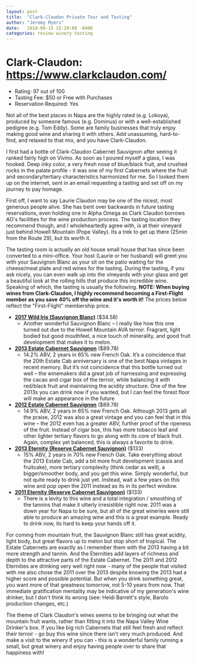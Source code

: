 ```yaml
---
layout: post
title:  "Clark-Claudon Private Tour and Tasting"
author: "Jeremy Myers"
date:   2018-09-15 15:20:00 -0400
categories: review winery tasting
---
```

# **Clark-Claudon**: <https://www.clarkclaudon.com/>
* Rating: 97 out of 100
* Tasting Fee: $50 or Free with Purchases
* Reservation Required: Yes

Not all of the best places in Napa are the highly rated (e.g. Lokoya), produced by someone famous (e.g. Dominus) or with a well-established pedigree (e.g. Tom Eddy).  Some are family businesses that truly enjoy making good wine and sharing it with others.  Add unassuming, hard-to-find, and relaxed to that mix, and you have Clark-Claudon.

I first had a bottle of Clark-Claudon Cabernet Sauvignon after seeing it ranked fairly high on Vivino.  As soon as I poured myself a glass, I was hooked.  Deep inky color, a very fresh nose of blue/black fruit, and crushed rocks in the palate profile - it was one of my first Cabernets where the fruit and secondary/tertiary characteristics harmonized for me.  So I looked them up on the internet, sent in an email requesting a tasting and set off on my journey to pay homage.

First off, I want to say Laurie Claudon may be one of the nicest, most generous people alive.  She has bent over backwards in future tasting reservations, even holding one in Alpha Omega as Clark Claudon borrows AO's facilities for the wine production process.  The tasting location they recommend though, and I wholeheartedly agree with, is at their vineyard just behind Howell Mountain (Pope Valley).  Its a trek to get up there (25min from the Route 29), but its worth it.  

The tasting room is actually an old house small house that has since been converted to a mini-office.  Your host (Laurie or her husband) will greet you with your Sauvignon Blanc as your sit on the patio waiting for the cheese/meat plate and red wines for the tasting.  During the tasting, if you ask nicely, you can even walk up into the vineyards with your glass and get a beautiful look at the rolling hills that produce this incredible wine.  Speaking of which, the tasting is usually the following.  **NOTE: When buying wines from Clark-Claudon, I highly recommend becoming a First-Flight member as you save 40% off the wine and it's worth it!**  The prices below reflect the "First-Flight" membership price.

* [**2017 Wild Iris (Sauvignon Blanc)**](https://www.clarkclaudon.com/wines/All-Wines/2017-Wild-Iris-Sauvignon-Blanc) ($34.58)
  * Another wonderful Sauvignon Blanc – I really like how this one turned out due to the Howell Mountain AVA terroir.  Fragrant, light bodied but good mouthfeel, a nice touch of minerality, and good fruit development that makes it to melon.
* [**2013 Estate Cabernet Sauvignon**](https://www.clarkclaudon.com/wines/All-Wines/2013-Clark-Claudon-20-Year-Anniversary-Estate-Cabernet?svin=cur&sname=clark-claudon%2020%20year%20anniversary%20estate%20cabernet) ($89.78)
  * 14.2% ABV, 2 years in 65% new French Oak.  It’s a coincidence that the 20th Estate Cab anniversary is one of the best Napa vintages in recent memory.  But it’s not coincidence that this bottle turned out well – the winemakers did a great job of harnessing and expressing the cacao and cigar box of the terroir, while balancing it with red/black fruit and maintaining the acidity structure.  One of the few 2013s you can drink now if you wanted, but I can feel the forest floor will make an appearance in the future
* [**2012 Estate Cabernet Sauvignon**](https://www.clarkclaudon.com/wines/All-Wines/2012-Clark-Claudon-Estate-Cabernet) ($89.78)
  * 14.9% ABV, 2 years in 65% new French Oak.  Although 2013 gets all the praise, 2012 was also a great vintage and you can feel that in this wine – the 2012 even has a greater ABV, further proof of the ripeness of the fruit.  Instead of cigar box, this has more tobacco leaf and other lighter tertiary flavors to go along with its core of black fruit.  Again, complex yet balanced, this is always a favorite to drink.
* [**2013 Eternity (Reserve Cabernet Sauvignon)**](https://www.clarkclaudon.com/wines/All-Wines/2013-Eternity) ($133)
  * 15% ABV, 2 years in 70% new French Oak.  Take everything about the 2013 Estate Cab, add a bit more fruit development (cassis and fruitcake), more tertiary complexity (think cedar as well), a bigger/smoother body, and you get this wine.  Simply wonderful, but not quite ready to drink just yet.  Instead, wait a few years on this wine and pop open the 2011 instead as its in its perfect window.
* [**2011 Eternity (Reserve Cabernet Sauvignon)**](https://www.clarkclaudon.com/wines/All-Wines/2011-Eternity) ($133)
  * There is a levity to this wine and a total integration / smoothing of the tannins that make it utterly irresistible right now.  2011 was a down year for Napa to be sure, but all of the great wineries were still able to produce an amazing wine and this is a great example.  Ready to drink now, its hard to keep your hands off it.  

For coming from mountain fruit, the Sauvignon Blanc still has great acidity, light body, but great flavors up to melon but stop short of tropical.  The Estate Cabernets are exactly as I remember them with the 2013 having a bit more strength and tannin.  And the Eternities add layers of richness and depth to the attractive parts of the Estate Cabernet.  The 2011 and 2012 Eternities are drinking very well right now - many of the people that visited with me also chose the 2011 over the 2013 despite knowing the 2013 had a higher score and possible potential.  But when you drink something great, you want more of that greatness tomorrow, not 5-10 years from now.  That immediate gratification mentality may be indicative of my generation's wine drinker, but I don't think its wrong (see: Heidi Barrett's style, Barolo production changes, etc.)

The theme of Clark Claudon's wines seems to be bringing out what the mountain fruit wants, rather than fitting it into the Napa Valley Wine Drinker's box.  If you like big rich Cabernets that still feel fresh and reflect their terroir - go buy this wine since there isn't very much produced.  And make a visit to the winery if you can - this is a wonderful family running a small, but great winery and enjoy having people over to share that happiness with!
